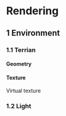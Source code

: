 # Rendering

## 1 Environment

### 1.1 Terrian

#### Geometry

#### Texture

Virtual texture

### 1.2 Light
